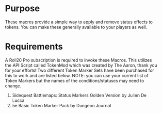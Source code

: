# Purpose
These macros provide a simple way to apply and remove status effects to tokens. You can make these generally available to your players as well.
# Requirements
A Roll20 Pro subscription is required to invoke these Macros.
This utilizes the API Script called TokenMod which was created by The Aaron, thank you for your efforts!
Two different Token Marker Sets have been purchased for this to work and are listed below. NOTE: you can use your current list of Token Markers but the names of the conditions/statuses may need to change.
1. Sidequest Battlemaps: Status Markers Golden Version by Julien De Lucca
2. 5e Basic Token Marker Pack by Dungeon Journal